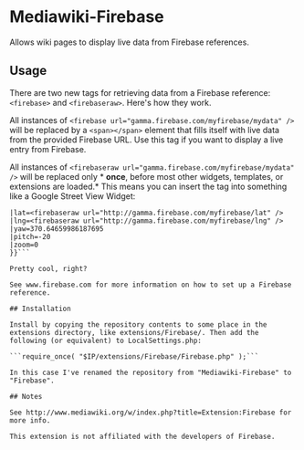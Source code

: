Mediawiki-Firebase
==================

Allows wiki pages to display live data from Firebase references.

## Usage

There are two new tags for retrieving data from a Firebase reference: `<firebase>` and `<firebaseraw>`. Here's how they work.

All instances of `<firebase url="gamma.firebase.com/myfirebase/mydata" />` will be replaced by a `<span></span>` element that fills itself with live data from the provided Firebase URL. Use this tag if you want to display a live entry from Firebase.

All instances of `<firebaseraw url="gamma.firebase.com/myfirebase/mydata" />` will be replaced only * **once**, before most other widgets, templates, or extensions are loaded.* This means you can insert the tag into something like a Google Street View Widget:

```{{#widget:Google Street View
|lat=<firebaseraw url="http://gamma.firebase.com/myfirebase/lat" />
|lng=<firebaseraw url="http://gamma.firebase.com/myfirebase/lng" />
|yaw=370.64659986187695
|pitch=-20
|zoom=0
}}```

Pretty cool, right?

See www.firebase.com for more information on how to set up a Firebase reference.

## Installation

Install by copying the repository contents to some place in the extensions directory, like extensions/Firebase/. Then add the following (or equivalent) to LocalSettings.php:

```require_once( "$IP/extensions/Firebase/Firebase.php" );```

In this case I've renamed the repository from "Mediawiki-Firebase" to "Firebase".

## Notes

See http://www.mediawiki.org/w/index.php?title=Extension:Firebase for more info.

This extension is not affiliated with the developers of Firebase.
